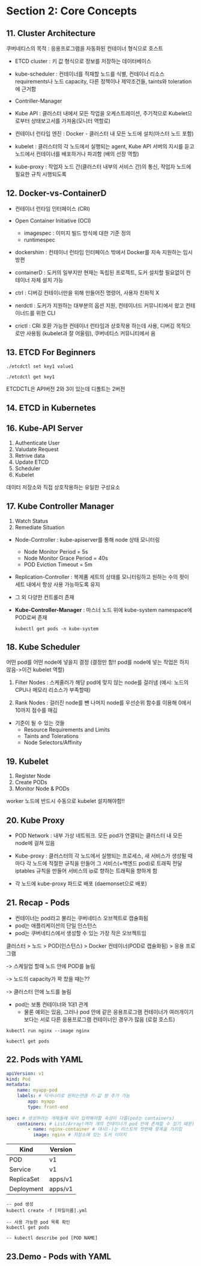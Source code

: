 # Section 2: Core Concepts

## 11. Cluster Architecture

쿠버네티스의 목적 : 응용프로그램을 자동화된 컨테이너 형식으로 호스트

- ETCD cluster : 키 값 형식으로 정보를 저장하는 데이터베이스

- kube-scheduler : 컨테이너를 적재할 노드를 식별, 컨테이너 리소스 requirements나 노드 capacity, 다른 정책이나 제약조건들, taints와 toleration에 근거함
- Contriller-Manager

- Kube API : 클러스터 내에서 모든 작업을 오케스트레이션, 주기적으로 Kubelet으로부터 상태보고서를 가져옴(모니터 역할로)

- 컨테이너 런타입 엔진 : Docker - 클러스터 내 모든 노드에 설치(마스터 노드 포함)
- kubelet : 클러스터의 각 노드에서 실행되는 agent, Kube API 서버의 지시를 듣고 노드에서 컨테이너를 배포하거나 파괴함 (배의 선장 역할)

- kube-proxy : 작업자 노드 간(클러스터 내부의 서비스 간)의 통신, 작업자 노드에 필요한 규칙 시행되도록

## 12. Docker-vs-ContainerD

- 컨테이너 런타임 인터페이스 (CRI)
- Open Container Initiative (OCI)
  - imagespec : 이미지 빌드 방식에 대한 기준 정의
  - runtimespec

- dockershim : 컨테이너 런타임 인터페이스 밖에서 Docker를 지속 지원하는 임시방편
- containerD : 도커의 일부지만 현재는 독립된 프로젝트, 도커 설치할 필요없이 컨테이너 자체 설치 가능

- ctrl : 디버깅 컨테이너만을 위해 만들어진 명령어, 사용자 친화적 X
- nerdctl : 도커가 지원하는 대부분의 옵션 지원, 컨테이너드 커뮤니티에서 왔고 컨테이너드를 위한 CLI
- crictl : CRI 호환 가능한 컨테이너 런타임과 상호작용 하는데 사용, 디버깅 목적으로만 사용됨 (kubelet과 잘 어울림),  쿠버네티스 커뮤니티에서 옴

## 13. ETCD For Beginners

```shell
./etcdctl set key1 value1
```

```shell
./etcdctl get key1
```

ETCDCTL은 API버전 2와 3이 있는데 디폴트는 2버전

## 14. ETCD in Kubernetes

## 16. Kube-API Server

1. Authenticate User
2. Valudate Request
3. Retrive data
4. Update ETCD
5. Scheduler
6. Kubelet

 데이터 저장소와 직접 상호작용하는 유일한 구성요소

## 17. Kube Controller Manager

1. Watch Status
2. Remediate Situation

- Node-Controller : kube-apiserver를 통해 node 상태 모니터링

  - Node Monitor Period = 5s
  - Node Monitor Grace Period = 40s
  - POD Eviction Timeout = 5m

- Replication-Controller : 복제품 세트의 상태를 모니터링하고 원하는 수의 팟이 세트 내에서 항상 사용 가능하도록 유지

- 그 외 다양한 컨트롤러 존재

- **Kube-Controller-Manager** : 마스너 노드 위에 kube-system namespace에 POD로써 존재

  ```shell
  kubectl get pods -n kube-system
  ```

## 18. Kube Scheduler

어떤 pod를 어떤 node에 넣을지 결정 (결정만 함!! pod를 node에 넣는 작업은 하지 않음->이건 kubelet 역할)

1. Filter Nodes : 스케줄러가 해당 pod에 맞지 않는 node를 걸러냄 (예시: 노드의 CPU나 메모리 리소스가 부족할때)

2. Rank Nodes : 걸러진 node를 뺀 나머지 node를 우선순위 함수를 이용해 0에서 10까지 점수를 매김

- 기준이 될 수 있는 것들
  - Resource Requirements and Limits
  - Taints and Tolerations
  - Node Selectors/Affinity

## 19. Kubelet

1. Register Node
2. Create PODs
3. Monitor Node & PODs

worker 노드에 반드시 수동으로 kubelet 설치해야함!!

## 20. Kube Proxy

- POD Network : 내부 가상 네트워크. 모든 pod가 연결되는 클러스터 내 모든 node에 걸쳐 있음

- Kube-proxy : 클러스터의 각 노드에서 실행되는 프로세스, 새 서비스가 생성될 때마다 각 노드에 적절한 규칙을 만들어 그 서비스(=백엔드 pod)로 트래픽 전달
  iptables 규칙을 만들어 서비스의 ip로 향하는 트래픽을 향하게 함
- 각 노드에 kube-proxy 파드로 배포 (daemonset으로 배포)

## 21. Recap - Pods

- 컨테이너는 pod라고 불리는 쿠버네티스 오브젝트로 캡슐화됨
- pod는 애플리케이션의 단일 인스턴스
- pod는 쿠버네티스에서 생성할 수 있는 가장 작은 오브젝트임

클러스터 > 노드 > POD(인스턴스) > Docker 컨테이너(POD로 캡슐화됨) > 응용 프로그램

-> 스케일업 할때 노드 안에 POD를 늘림

-> 노드의 capacity가 꽉 찼을 때는??

-> 클러스터 안에 노드를 늘림

- pod는 보통 컨테이너와 1대1 관계 
  - 물론 예외는 있음, 그러나 pod 안에 같은 응용프로그램 컨테이너가 여러개이기보다는 서로 다른 응용프로그램 컨테이너인 경우가 많음 (로컬 호스트)

```shell
kubectl run nginx --image nginx 
```

```shell
kubectl get pods
```

## 22. Pods with YAML

```yaml
apiVersion: v1
kind: Pod
metadata:
	name: myapp-pod
	labels: # 딕셔너리로 원하는만큼 키-값 쌍 추가 가능
		app: myapp
		type: front-end
		
spec: # 생성하려는 개체들에 따라 입력해야할 속성이 다름(pod는 containers)
	containers: # List/Array(여러 개의 컨테이너가 pod 안에 존재할 수 있기 때문)
		- name: nginx-container # 대시(-)는 리스트의 첫번째 항목을 가리킴
		  image: nginx # 저장소에 있는 도커 이미지
```

| Kind       | Version |
| ---------- | ------- |
| POD        | v1      |
| Service    | v1      |
| ReplicaSet | apps/v1 |
| Deployment | apps/v1 |

```
-- pod 생성
kubectl create -f [파일이름].yml

-- 사용 가능한 pod 목록 확인
kubectl get pods

-- kubectl describe pod [POD NAME]
```

## 23.Demo - Pods with YAML